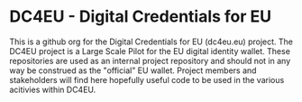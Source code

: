 # DC4EU - Digital Credentials for EU

This is a github org for the Digital Credentials for EU (dc4eu.eu) project. The DC4EU project is a Large Scale Pilot for the EU digital identity wallet. These repositories are used as an internal project repository and should not in any way be construed as the "official" EU wallet. Project members and stakeholders will find here hopefully useful code to be used in the various acitivies within DC4EU.
